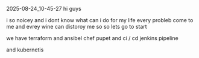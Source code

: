 2025-08-24_10-45-27
hi guys 

i so noicey and i dont know what can i do for my life every probleb come
to me and evrey wine can distoroy me so so lets go to start 

we have terraform and ansibel chef pupet and ci / cd jenkins pipeline 

and kubernetis 
